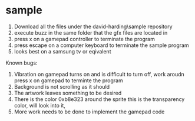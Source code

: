 # sample
1. Download all the files under the david-harding\sample repository
2. execute buzz in the same folder that the gfx files are located in
3. press x on a gamepad controller to terminate the program
4. press escape on a computer keyboard to terminate the sample program
5. looks best on a samsung tv or eqivalent

Known bugs:
1. Vibration on gamepad turns on and is difficult to turn off, work aroudn press x on gamepad to terminte the program
2. Background is not scrolling as it should
3. The artwork leaves something to be desired
4. There is the color 0xb8e323 around the sprite this is the transparency color, will look into it, 
5. More work needs to be done to implement the gamepad code
